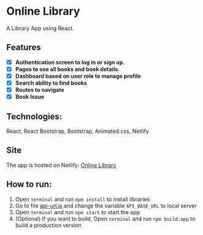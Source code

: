 # Online Library
A Library App using React.

## Features
- [x] **Authentication screen to log in or sign up.**
- [x] **Pages to see all books and book details.**
- [x] **Dashboard based on user role to manage profile**
- [x] **Search ability to find books**
- [x] **Routes to navigate**
- [x] **Book Issue**

## Technologies:
React, React Bootstrap, Bootstrap, Animated.css, Netlify

## Site
The app is hosted on Netlify: [Online Library](https://hungry-euler-9c01bf.netlify.app)

## How to run:
1) Open `terminal` and run `npm install` to install libraries
2) Go to file [api-url.js](src/services/api-url.js) and change the variable `API_BASE_URL` to local server
3) Open `terminal` and run `npm start` to start the app
4) (Optional) If you want to build, Open `terminal` and run `npm build:app` to build a production version
